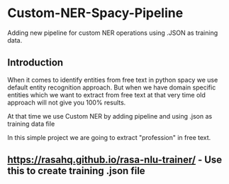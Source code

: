 # Custom-NER-Spacy-Pipeline
Adding new pipeline for custom NER operations using .JSON as training data.

## Introduction
When it comes to identify entities from free text in python spacy we use default entity recognition approach.
But when we have domain specific entities which we want to extract from free text at that very time old approach will not give you 100% results.

At that time we use Custom NER by adding pipeline and using .json as training data file

In this simple project we are going to extract "profession" in free text.

## https://rasahq.github.io/rasa-nlu-trainer/ - Use this to create training .json file


